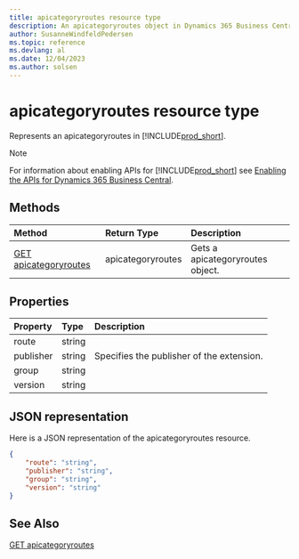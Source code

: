 ```yaml
---
title: apicategoryroutes resource type
description: An apicategoryroutes object in Dynamics 365 Business Central.
author: SusanneWindfeldPedersen
ms.topic: reference
ms.devlang: al
ms.date: 12/04/2023
ms.author: solsen
---
```


# apicategoryroutes resource type

<!-- START>DO_NOT_EDIT -->
<!-- IMPORTANT:Do not edit any of the content between here and the END>DO_NOT_EDIT. -->
Represents an apicategoryroutes in [!INCLUDE[prod_short](../../includes/prod_short.md)].

> [!NOTE]
> For information about enabling APIs for [!INCLUDE[prod_short](../../includes/prod_short.md)] see [Enabling the APIs for Dynamics 365 Business Central](../../api-reference/v2.0/enabling-apis-for-dynamics-nav.md).

## Methods

| Method | Return Type|Description |
|:--------------------|:-----------|:-------------------------|
|[GET apicategoryroutes](../api/dynamics_apicategoryroutes_get.md)|apicategoryroutes|Gets a apicategoryroutes object.|



## Properties

| Property           | Type   |Description     |
|:-------------------|:-------|:---------------|
|route|string||
|publisher|string|Specifies the publisher of the extension.|
|group|string||
|version|string||

## JSON representation

Here is a JSON representation of the apicategoryroutes resource.


```json
{
    "route": "string",
    "publisher": "string",
    "group": "string",
    "version": "string"
}
```
<!-- IMPORTANT: END>DO_NOT_EDIT -->

## See Also
[GET apicategoryroutes](../api/dynamics_apicategoryroutes_get.md)
